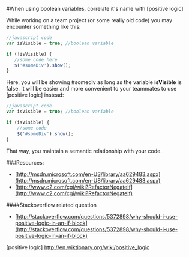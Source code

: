 #When using boolean variables, correlate it's name with [positive logic]

While working on a team project (or some really old code) you may encounter something like this:

 ```javascript
//javascript code
var isVisible = true; //boolean variable

if (!isVisible) {
	//some code here
	$('#someDiv').show();
}
 ```

Here, you will be showing #somediv as long as the variable **isVisible** is false. 
It will be easier and more convenient to your teammates to use [positive logic] instead:

```javascript
//javascript code
var isVisible = true; //boolean variable

if (isVisible) {
	//some code 
	$('#someDiv').show();
}
 ```

That way, you maintain a semantic relationship with your code.

###Resources: 
* [http://msdn.microsoft.com/en-US/library/aa629483.aspx](http://msdn.microsoft.com/en-US/library/aa629483.aspx)
* [http://www.c2.com/cgi/wiki?RefactorNegateIf](http://www.c2.com/cgi/wiki?RefactorNegateIf)

####Stackoverflow related question
* [http://stackoverflow.com/questions/5372898/why-should-i-use-positive-logic-in-an-if-block](http://stackoverflow.com/questions/5372898/why-should-i-use-positive-logic-in-an-if-block)

[positive logic] http://en.wiktionary.org/wiki/positive_logic